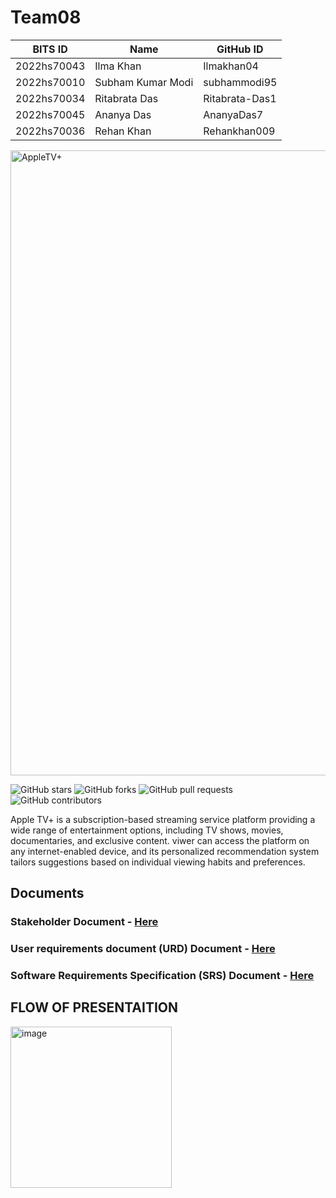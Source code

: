 # Team08
BITS ID     | Name              | GitHub ID
----------  | -----             | --------
2022hs70043 | Ilma Khan         | Ilmakhan04
2022hs70010 | Subham Kumar Modi | subhammodi95
2022hs70034 | Ritabrata Das     | Ritabrata-Das1
2022hs70045 | Ananya Das        | AnanyaDas7
2022hs70036 | Rehan Khan        | Rehankhan009

<img width="1000" alt="AppleTV+" src="https://github.com/SWENGG4Y2024/SWENGG4Y2024Team08/assets/98115365/db0553cf-956f-4945-898e-340a61919dc7">

![GitHub stars](https://img.shields.io/github/stars/SWENGG4Y2024/SWENGG4Y2024Team08)  ![GitHub forks](https://img.shields.io/github/forks/SWENGG4Y2024/SWENGG4Y2024Team08)  ![GitHub pull requests](https://img.shields.io/github/issues-pr/SWENGG4Y2024/SWENGG4Y2024Team08) ![GitHub contributors](https://img.shields.io/github/contributors/SWENGG4Y2024/SWENGG4Y2024Team08)

Apple TV+ is a subscription-based streaming service platform providing a wide range of entertainment options, including TV shows, movies, documentaries, and exclusive content. viwer can access the platform on any internet-enabled device, and its personalized recommendation system tailors suggestions based on individual viewing habits and preferences.

## Documents
### Stakeholder Document - [Here](https://github.com/SWENGG4Y2024/SWENGG4Y2024Team08/blob/main/Assignment01/Stakeholder.md)
### User requirements document (URD) Document - [Here](https://github.comSWENGG4Y2024/SWENGG4Y2024Team08/blob/main/Assignment01/URD.md)
### Software Requirements Specification (SRS) Document  - [Here](https://github.com/SWENGG4Y2024/SWENGG4Y2024Team08/blob/main/Assignment01/SRS.md)


## FLOW OF PRESENTAITION

<img width="258" alt="image" src="https://github.com/SWENGG4Y2024/SWENGG4Y2024Team08/assets/145204487/7c9a26ce-01cd-4afd-95ab-f03da5bec728">





